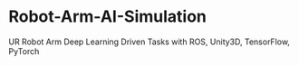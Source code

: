 # Robot-Arm-AI-Simulation
UR Robot Arm Deep Learning Driven Tasks with ROS, Unity3D, TensorFlow, PyTorch
